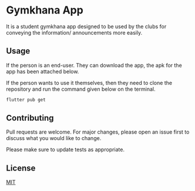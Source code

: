 # Gymkhana App

It is a student gymkhana app designed to be used by the clubs for conveying the information/ announcements more easily.

## Usage
If the person is an end-user. They can download the app, the apk for the app has been attached below.

If the person wants to use it themselves, then they need to clone the repository and run the command given below on the terminal.



```bash
flutter pub get
```


## Contributing
Pull requests are welcome. For major changes, please open an issue first to discuss what you would like to change.

Please make sure to update tests as appropriate.

## License
[MIT](https://choosealicense.com/licenses/mit/)
